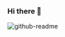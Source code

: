 ### Hi there 👋

![github-readme](https://github.com/SruthiKrish19/SruthiKrish19/assets/76727733/309c6f1c-dfa6-4f03-8bc7-02706c6fdcd9)
